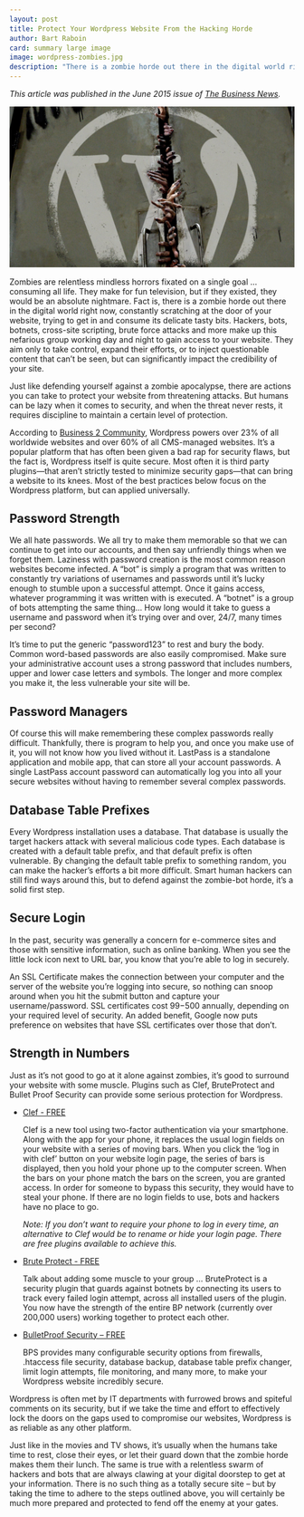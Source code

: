 ```yaml
---
layout: post
title: Protect Your Wordpress Website From the Hacking Horde
author: Bart Raboin
card: summary large image
image: wordpress-zombies.jpg
description: "There is a zombie horde out there in the digital world right now, constantly scratching at the door of your website, trying to get in and consume its delicate tasty bits."
---
```


*This article was published in the June 2015 issue of [The Business News](http://www.thebusinessnewsonline.com).*

![Zombies](/img/wordpress-zombies.jpg)

Zombies are relentless mindless horrors fixated on a single goal … consuming all life. They make for fun television, but if they existed, they would be an absolute nightmare. Fact is, there is a zombie horde out there in the digital world right now, constantly scratching at the door of your website, trying to get in and consume its delicate tasty bits. Hackers, bots, botnets, cross-site scripting, brute force attacks and more make up this nefarious group working day and night to gain access to your website. They aim only to take control, expand their efforts, or to inject questionable content that can’t be seen, but can significantly impact the credibility of your site. 

Just like defending yourself against a zombie apocalypse, there are actions you can take to protect your website from threatening attacks. But humans can be lazy when it comes to security, and when the threat never rests, it requires discipline to maintain a certain level of protection. 

According to [Business 2 Community](http://www.business2community.com/tech-gadgets/wordpress-powers-quarter-worlds-websites-01141431), Wordpress powers over 23% of all worldwide websites and over 60% of all CMS-managed websites. It’s a popular platform that has often been given a bad rap for security flaws, but the fact is, Wordpress itself is quite secure. Most often it is third party plugins—that aren’t strictly tested to minimize security gaps—that can bring a website to its knees. Most of the best practices below focus on the Wordpress platform, but can applied universally.

## Password Strength

We all hate passwords. We all try to make them memorable so that we can continue to get into our accounts, and then say unfriendly things when we forget them. Laziness with password creation is the most common reason websites become infected. A “bot” is simply a program that was written to constantly try variations of usernames and passwords until it’s lucky enough to stumble upon a successful attempt. Once it gains access, whatever programming it was written with is executed. A “botnet” is a group of bots attempting the same thing… How long would it take to guess a username and password when it’s trying over and over, 24/7, many times per second?

It’s time to put the generic “password123” to rest and bury the body. Common word-based passwords are also easily compromised. Make sure your administrative account uses a strong password that includes numbers, upper and lower case letters and symbols. The longer and more complex you make it, the less vulnerable your site will be.
  
## Password Managers

Of course this will make remembering these complex passwords really difficult. Thankfully, there is program to help you, and once you make use of it, you will not know how you lived without it. LastPass is a standalone application and mobile app, that can store all your account passwords. A single LastPass account password can automatically log you into all your secure websites without having to remember several complex passwords.

## Database Table Prefixes

Every Wordpress installation uses a database. That database is usually the target hackers attack with several malicious code types. Each database is created with a default table prefix, and that default prefix is often vulnerable. By changing the default table prefix to something random, you can make the hacker’s efforts a bit more difficult. Smart human hackers can still find ways around this, but to defend against the zombie-bot horde, it’s a solid first step.

## Secure Login

In the past, security was generally a concern for e-commerce sites and those with sensitive information, such as online banking. When you see the little lock icon next to URL bar, you know that you’re able to log in securely.  

An SSL Certificate makes the connection between your computer and the server of the website you’re logging into secure, so nothing can snoop around when you hit the submit button and capture your username/password. SSL certificates cost $99-$500 annually, depending on your required level of security. An added benefit, Google now puts preference on websites that have SSL certificates over those that don’t.
  
## Strength in Numbers

Just as it’s not good to go at it alone against zombies, it’s good to surround your website with some muscle. Plugins such as Clef, BruteProtect and Bullet Proof Security can provide some serious protection for Wordpress.

* [Clef - FREE](https://wordpress.org/plugins/wpclef/)

  Clef is a new tool using two-factor authentication via your smartphone. Along with the app for your phone, it replaces the usual login fields on your website with a series of moving bars. When you click the ‘log in with clef’ button on your website login page, the series of bars is displayed, then you hold your phone up to the computer screen. When the bars on your phone match the bars on the screen, you are granted access. In order for someone to bypass this security, they would have to steal your phone. If there are no login fields to use, bots and hackers have no place to go. 

  *Note: If you don’t want to require your phone to log in every time, an alternative to Clef would be to rename or hide your login page. There are free plugins available to achieve this.*
  
* [Brute Protect - FREE](https://wordpress.org/plugins/bruteprotect/)

  Talk about adding some muscle to your group … BruteProtect is a security plugin that guards against botnets by connecting its users to track every failed login attempt, across all installed users of the plugin. You now have the strength of the entire BP network (currently over 200,000 users) working together to protect each other.
  
* [BulletProof Security – FREE](https://wordpress.org/plugins/bulletproof-security/)

  BPS provides many configurable security options from firewalls, .htaccess file security, database backup, database table prefix changer, limit login attempts, file monitoring, and many more, to make your Wordpress website incredibly secure.
  
Wordpress is often met by IT departments with furrowed brows and spiteful comments on its security, but if we take the time and effort to effectively lock the doors on the gaps used to compromise our websites, Wordpress is as reliable as any other platform. 

Just like in the movies and TV shows, it’s usually when the humans take time to rest, close their eyes, or let their guard down that the zombie horde makes them their lunch. The same is true with a relentless swarm of hackers and bots that are always clawing at your digital doorstep to get at your information. There is no such thing as a totally secure site – but by taking the time to adhere to the steps outlined above, you will certainly be much more prepared and protected to fend off the enemy at your gates. 
